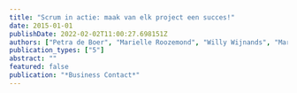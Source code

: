 ```yaml
---
title: "Scrum in actie: maak van elk project een succes!"
date: 2015-01-01
publishDate: 2022-02-02T11:00:27.698151Z
authors: ["Petra de Boer", "Marielle Roozemond", "Willy Wijnands", "Martin Bruggink", "Maarten Bruns", "Nienke van de Hoef", "Gidion Peters"]
publication_types: ["5"]
abstract: ""
featured: false
publication: "*Business Contact*"
---
```


